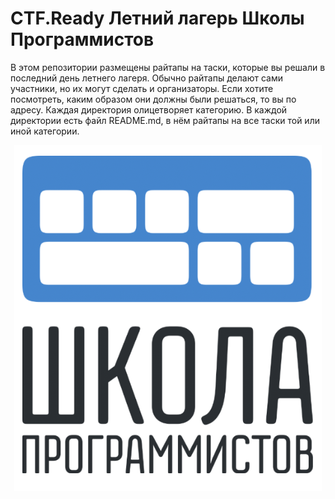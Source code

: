 # CTF.Ready Летний лагерь Школы Программистов

В этом репозитории размещены райтапы на таски, которые вы решали в последний день летнего лагеря. Обычно райтапы делают сами участники, но их могут сделать и организаторы. Если хотите посмотреть, каким образом они должны были решаться, то вы по адресу. Каждая директория олицетворяет категорию. В каждой директории есть файл README.md, в нём райтапы на все таски той или иной категории. 

<p align="center">
  <img src="MSP.png" />
</p>
